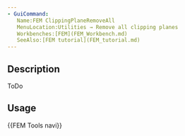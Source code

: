 ```yaml
---
- GuiCommand:
   Name:FEM ClippingPlaneRemoveAll
   MenuLocation:Utilities → Remove all clipping planes
   Workbenches:[FEM](FEM_Workbench.md)
   SeeAlso:[FEM tutorial](FEM_tutorial.md)
---
```


## Description

ToDo

## Usage




 {{FEM Tools navi}} 

